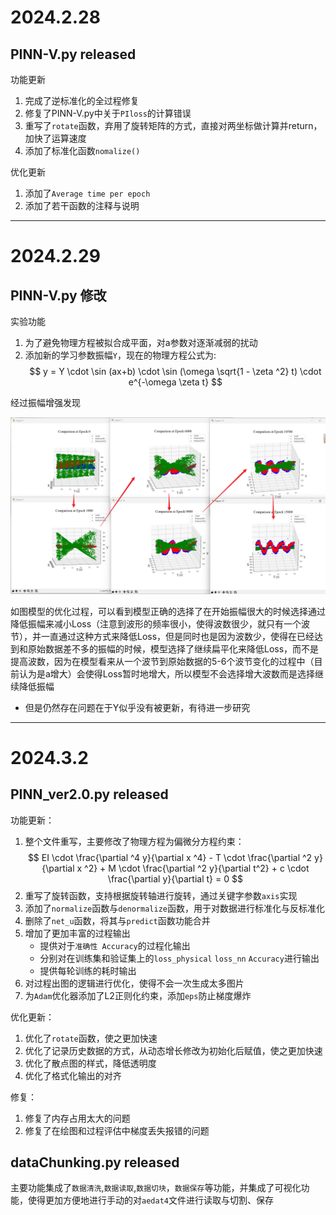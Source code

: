 # 2024.2.28

## PINN-V.py released
功能更新

1. 完成了逆标准化的全过程修复
2. 修复了PINN-V.py中关于`PIloss`的计算错误
3. 重写了`rotate`函数，弃用了旋转矩阵的方式，直接对两坐标做计算并return，加快了运算速度
4. 添加了标准化函数`nomalize()`

优化更新

1. 添加了`Average time per epoch`
2. 添加了若干函数的注释与说明

---

# 2024.2.29

## PINN-V.py 修改

实验功能
1. 为了避免物理方程被拟合成平面，对a参数对逐渐减弱的扰动
2. 添加新的学习参数振幅`Y`，现在的物理方程公式为:
$$
y = Y \cdot \sin (ax+b) \cdot \sin (\omega \sqrt{1 - \zeta ^2} t) \cdot e^{-\omega \zeta t}
$$

经过振幅增强发现

<img src="./Photo/test_Y.png" style="zoom:50%" />

如图模型的优化过程，可以看到模型正确的选择了在开始振幅很大的时候选择通过降低振幅来减小Loss（注意到波形的频率很小，使得波数很少，就只有一个波节），并一直通过这种方式来降低Loss，但是同时也是因为波数少，使得在已经达到和原始数据差不多的振幅的时候，模型选择了继续扁平化来降低Loss，而不是提高波数，因为在模型看来从一个波节到原始数据的5-6个波节变化的过程中（目前认为是a增大）会使得Loss暂时地增大，所以模型不会选择增大波数而是选择继续降低振幅

- 但是仍然存在问题在于Y似乎没有被更新，有待进一步研究

---

# 2024.3.2

## PINN_ver2.0.py released

功能更新：
1. 整个文件重写，主要修改了物理方程为偏微分方程约束：
$$
EI \cdot \frac{\partial ^4 y}{\partial x ^4} - T \cdot \frac{\partial ^2 y}{\partial x ^2} + M \cdot \frac{\partial ^2 y}{\partial t^2} + c \cdot \frac{\partial y}{\partial t} = 0
$$
2. 重写了旋转函数，支持根据旋转轴进行旋转，通过关键字参数`axis`实现
3. 添加了`normalize`函数与`denormalize`函数，用于对数据进行标准化与反标准化
4. 删除了`net_u`函数，将其与`predict`函数功能合并
5. 增加了更加丰富的过程输出
    - 提供对于`准确性 Accuracy`的过程化输出
    - 分别对在训练集和验证集上的`loss_physical` `loss_nn` `Accuracy`进行输出
    - 提供每轮训练的耗时输出
6. 对过程出图的逻辑进行优化，使得不会一次生成太多图片
7. 为`Adam`优化器添加了L2正则化约束，添加`eps`防止梯度爆炸

优化更新：
1. 优化了`rotate`函数，使之更加快速
2. 优化了记录历史数据的方式，从动态增长修改为初始化后赋值，使之更加快速
3. 优化了散点图的样式，降低透明度
4. 优化了格式化输出的对齐

修复：
1. 修复了内存占用太大的问题
2. 修复了在绘图和过程评估中梯度丢失报错的问题

## dataChunking.py released

主要功能集成了`数据清洗`,`数据读取`,`数据切块`，`数据保存`等功能，并集成了可视化功能，使得更加方便地进行手动的对`aedat4`文件进行读取与切割、保存